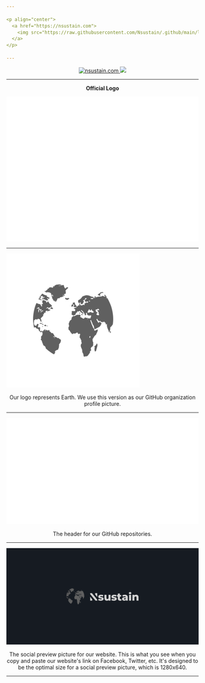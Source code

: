 ```yaml
---

<p align="center">
  <a href="https://nsustain.com">
    <img src="https://raw.githubusercontent.com/Nsustain/.github/main/logo/logo_github.png" width="350">
  </a>
</p>

---
```


<p align="center">
  <a href="https://github.com/Nsustain/nsustain.com">
    <img alt="nsustain.com" src="https://img.shields.io/badge/GitHub-nsustain.com-brightgreen">
  </a>
  <a href="https://github.com/Nsustain/nsustain.com/blob/main/LICENSE">
    <img src="https://badgen.net/github/license/Nsustain/.github">
  </a>
</p>

---

<p align="center">
  <b>Official Logo</b>
</p>

![logo](./logo/logo.svg)

---

<img src="./logo/logo_bare.svg" width="350">

<p align="center">
  Our logo represents Earth.
  We use this version as our GitHub organization
  profile picture.
</p>

---

![logo_github](./logo/logo_github.svg)

<p align="center">
  The header for our GitHub repositories.
</p>

---

![logo_1280x640](./logo/logo_1280x640.svg)

<p align="center">
  The social preview picture for our website.
  This is what you see when you copy and paste
  our website's link on Facebook, Twitter, etc.
  It's designed to be the optimal
  size for a social preview picture,
  which is 1280x640.
</p>

---

<br>
<br>
<br>

